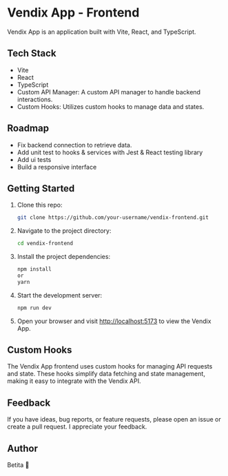 # Vendix App - Frontend

Vendix App is an application built with Vite, React, and TypeScript. 

## Tech Stack
- Vite
- React
- TypeScript
- Custom API Manager: A custom API manager to handle backend interactions.
- Custom Hooks: Utilizes custom hooks to manage data and states.

## Roadmap
- Fix backend connection to retrieve data.
- Add unit test to hooks & services with Jest & React testing library
- Add ui tests
- Build a responsive interface

## Getting Started


1. Clone this repo:

   ```bash
   git clone https://github.com/your-username/vendix-frontend.git
   ```

2. Navigate to the project directory:

   ```bash
   cd vendix-frontend
   ```

3. Install the project dependencies:

   ```bash
   npm install 
   or
   yarn
   ```

4. Start the development server:

   ```bash
   npm run dev
   ```

5. Open your browser and visit [http://localhost:5173](http://localhost:5173) to view the Vendix App.

## Custom Hooks

The Vendix App frontend uses custom hooks for managing API requests and state. These hooks simplify data fetching and state management, making it easy to integrate with the Vendix API.

## Feedback

If you have ideas, bug reports, or feature requests, please open an issue or create a pull request. I appreciate your feedback.

## Author

Betita 🚀
